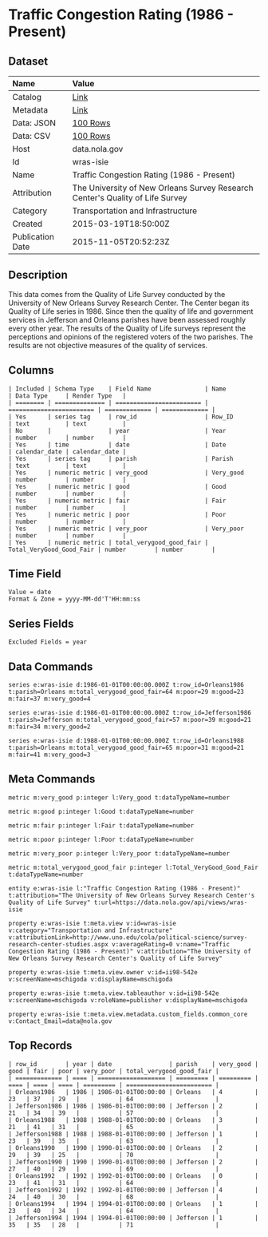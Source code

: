 # Traffic Congestion Rating (1986 - Present)

## Dataset

| Name | Value |
| :--- | :---- |
| Catalog | [Link](https://catalog.data.gov/dataset/traffic-congestion-rating-1986-present) |
| Metadata | [Link](https://data.nola.gov/api/views/wras-isie) |
| Data: JSON | [100 Rows](https://data.nola.gov/api/views/wras-isie/rows.json?max_rows=100) |
| Data: CSV | [100 Rows](https://data.nola.gov/api/views/wras-isie/rows.csv?max_rows=100) |
| Host | data.nola.gov |
| Id | wras-isie |
| Name | Traffic Congestion Rating (1986 - Present) |
| Attribution | The University of New Orleans Survey Research Center's Quality of Life Survey |
| Category | Transportation and Infrastructure |
| Created | 2015-03-19T18:50:00Z |
| Publication Date | 2015-11-05T20:52:23Z |

## Description

This data comes from the Quality of Life Survey conducted by the University of New Orleans Survey Research Center. The Center began its Quality of Life series in 1986. Since then the quality of life and government services in Jefferson and Orleans parishes have been assessed roughly every other year. The results of the Quality of Life surveys represent the perceptions and opinions of the registered voters of the two parishes. The results are not objective measures of the quality of services.

## Columns

```ls
| Included | Schema Type    | Field Name               | Name                     | Data Type     | Render Type   |
| ======== | ============== | ======================== | ======================== | ============= | ============= |
| Yes      | series tag     | row_id                   | Row_ID                   | text          | text          |
| No       |                | year                     | Year                     | number        | number        |
| Yes      | time           | date                     | Date                     | calendar_date | calendar_date |
| Yes      | series tag     | parish                   | Parish                   | text          | text          |
| Yes      | numeric metric | very_good                | Very_good                | number        | number        |
| Yes      | numeric metric | good                     | Good                     | number        | number        |
| Yes      | numeric metric | fair                     | Fair                     | number        | number        |
| Yes      | numeric metric | poor                     | Poor                     | number        | number        |
| Yes      | numeric metric | very_poor                | Very_poor                | number        | number        |
| Yes      | numeric metric | total_verygood_good_fair | Total_VeryGood_Good_Fair | number        | number        |
```

## Time Field

```ls
Value = date
Format & Zone = yyyy-MM-dd'T'HH:mm:ss
```

## Series Fields

```ls
Excluded Fields = year
```

## Data Commands

```ls
series e:wras-isie d:1986-01-01T00:00:00.000Z t:row_id=Orleans1986 t:parish=Orleans m:total_verygood_good_fair=64 m:poor=29 m:good=23 m:fair=37 m:very_good=4

series e:wras-isie d:1986-01-01T00:00:00.000Z t:row_id=Jefferson1986 t:parish=Jefferson m:total_verygood_good_fair=57 m:poor=39 m:good=21 m:fair=34 m:very_good=2

series e:wras-isie d:1988-01-01T00:00:00.000Z t:row_id=Orleans1988 t:parish=Orleans m:total_verygood_good_fair=65 m:poor=31 m:good=21 m:fair=41 m:very_good=3
```

## Meta Commands

```ls
metric m:very_good p:integer l:Very_good t:dataTypeName=number

metric m:good p:integer l:Good t:dataTypeName=number

metric m:fair p:integer l:Fair t:dataTypeName=number

metric m:poor p:integer l:Poor t:dataTypeName=number

metric m:very_poor p:integer l:Very_poor t:dataTypeName=number

metric m:total_verygood_good_fair p:integer l:Total_VeryGood_Good_Fair t:dataTypeName=number

entity e:wras-isie l:"Traffic Congestion Rating (1986 - Present)" t:attribution="The University of New Orleans Survey Research Center's Quality of Life Survey" t:url=https://data.nola.gov/api/views/wras-isie

property e:wras-isie t:meta.view v:id=wras-isie v:category="Transportation and Infrastructure" v:attributionLink=http://www.uno.edu/cola/political-science/survey-research-center-studies.aspx v:averageRating=0 v:name="Traffic Congestion Rating (1986 - Present)" v:attribution="The University of New Orleans Survey Research Center's Quality of Life Survey"

property e:wras-isie t:meta.view.owner v:id=ii98-542e v:screenName=mschigoda v:displayName=mschigoda

property e:wras-isie t:meta.view.tableauthor v:id=ii98-542e v:screenName=mschigoda v:roleName=publisher v:displayName=mschigoda

property e:wras-isie t:meta.view.metadata.custom_fields.common_core v:Contact_Email=data@nola.gov
```

## Top Records

```ls
| row_id        | year | date                | parish    | very_good | good | fair | poor | very_poor | total_verygood_good_fair | 
| ============= | ==== | =================== | ========= | ========= | ==== | ==== | ==== | ========= | ======================== | 
| Orleans1986   | 1986 | 1986-01-01T00:00:00 | Orleans   | 4         | 23   | 37   | 29   |           | 64                       | 
| Jefferson1986 | 1986 | 1986-01-01T00:00:00 | Jefferson | 2         | 21   | 34   | 39   |           | 57                       | 
| Orleans1988   | 1988 | 1988-01-01T00:00:00 | Orleans   | 3         | 21   | 41   | 31   |           | 65                       | 
| Jefferson1988 | 1988 | 1988-01-01T00:00:00 | Jefferson | 1         | 23   | 39   | 35   |           | 63                       | 
| Orleans1990   | 1990 | 1990-01-01T00:00:00 | Orleans   | 2         | 29   | 39   | 25   |           | 70                       | 
| Jefferson1990 | 1990 | 1990-01-01T00:00:00 | Jefferson | 2         | 27   | 40   | 29   |           | 69                       | 
| Orleans1992   | 1992 | 1992-01-01T00:00:00 | Orleans   | 0         | 23   | 41   | 31   |           | 64                       | 
| Jefferson1992 | 1992 | 1992-01-01T00:00:00 | Jefferson | 4         | 24   | 40   | 30   |           | 68                       | 
| Orleans1994   | 1994 | 1994-01-01T00:00:00 | Orleans   | 1         | 23   | 40   | 34   |           | 64                       | 
| Jefferson1994 | 1994 | 1994-01-01T00:00:00 | Jefferson | 1         | 35   | 35   | 28   |           | 71                       | 
```